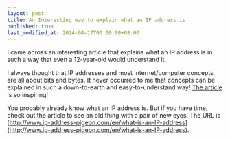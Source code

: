 ```yaml
---
layout: post
title: An Interesting way to explain what an IP address is
published: true
last_modified_at: 2024-04-17T00:00:00+08:00
---
```


I came across an interesting article that explains what an IP address is in such a way that even a 12-year-old would understand it.


I always thought that IP addresses and most Internet/computer concepts are all about bits and bytes. It never occurred to me that
concepts can be explained in such a down-to-earth and easy-to-understand way! [The article](http://www.ip-address-pigeon.com/en/what-is-an-IP-address) is so inspiring!


You probably already know what an IP address is. But if you have time, check out the article to see an old thing with a pair of new eyes.
The URL is [http://www.ip-address-pigeon.com/en/what-is-an-IP-address](http://www.ip-address-pigeon.com/en/what-is-an-IP-address).


<br>
<script async src="//pagead2.googlesyndication.com/pagead/js/adsbygoogle.js"></script>
<ins class="adsbygoogle"
     style="display:inline-block;width:728px;height:90px"
     data-ad-client="ca-pub-7383487179928477"
     data-ad-slot="6959057004"></ins>
<script>
(adsbygoogle = window.adsbygoogle || []).push({});
</script>
<br>

